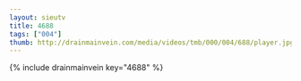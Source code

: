```yaml
--- 
layout: sieutv
title: 4688
tags: ["004"]
thumb: http://drainmainvein.com/media/videos/tmb/000/004/688/player.jpg
---
```

{% include drainmainvein key="4688" %} 
